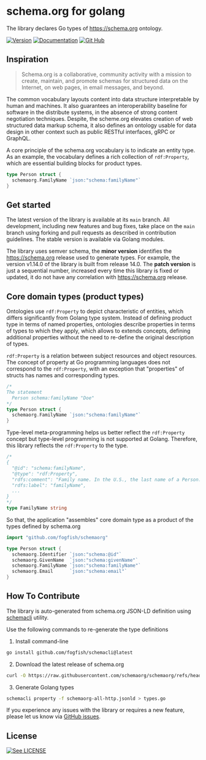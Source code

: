 # schema.org for golang

The library declares Go types of https://schema.org ontology.

[![Version](https://img.shields.io/github/v/tag/fogfish/schemaorg?label=version)](https://github.com/fogfish/schemaorg/releases)
[![Documentation](https://pkg.go.dev/badge/github.com/fogfish/schemaorg)](https://pkg.go.dev/github.com/fogfish/schemaorg)
[![Git Hub](https://img.shields.io/github/last-commit/fogfish/schemaorg.svg)](https://github.com/fogfish/schemaorg)


## Inspiration

> Schema.org is a collaborative, community activity with a mission to create, maintain, and promote schemas for structured data on the Internet, on web pages, in email messages, and beyond.

The common vocabulary layouts content into data structure interpretable by human and machines. It also guarantees an interoperability baseline for software in the distribute systems, in the absence of strong content negotiation techniques. Despite, the scheme.org elevates creation of web structured data markup schema, it also defines an ontology usable for data design in other context such as public RESTful interfaces, gRPC or GraphQL.

A core principle of the schema.org vocabulary is to indicate an entity type. As an example, the vocabulary defines a rich collection of `rdf:Property`, which are essential building blocks for product types.

```go
type Person struct {
  schemaorg.FamilyName `json:"schema:familyName"`
}
```


## Get started

The latest version of the library is available at its `main` branch. All development, including new features and bug fixes, take place on the `main` branch using forking and pull requests as described in contribution guidelines. The stable version is available via Golang modules.

The library uses semver schema, the **minor version** identifies the https://schema.org release used to generate types. For example, the version v1.14.0 of the library is built from release 14.0. The **patch version** is just a sequential number, increased every time this library is fixed or updated, it do not have any correlation with https://schema.org release.  


## Core domain types (product types)

Ontologies use `rdf:Property` to depict characteristic of entities, which differs significantly from Golang type system. Instead of defining product type in terms of named properties, ontologies describe properties in terms of types to which they apply, which allows to extends concepts, defining additional properties without the need to re-define the original description of types. 

`rdf:Property` is a relation between subject resources and object resources. The concept of property at Go programming languages does not correspond to the `rdf:Property`, with an exception that "properties" of structs has names and corresponding types.

```go
/*
The statement 
  Person schema:familyName "Doe"
*/
type Person struct {
  schemaorg.FamilyName `json:"schema:familyName"`
}
```

Type-level meta-programming helps us better reflect the `rdf:Property` concept but type-level programming is not supported at Golang. Therefore, this library reflects the `rdf:Property` to the type.

```go
/*
{
  "@id": "schema:familyName",
  "@type": "rdf:Property",
  "rdfs:comment": "Family name. In the U.S., the last name of a Person.",
  "rdfs:label": "familyName",
  ...
}
*/
type FamilyName string
```

So that, the application "assembles" core domain type as a product of the types defined by schema.org

```go
import "github.com/fogfish/schemaorg"

type Person struct {
  schemaorg.Identifier `json:"schema:@id"`
  schemaorg.GivenName  `json:"schema:givenName"`
  schemaorg.FamilyName `json:"schema:familyName"`
  schemaorg.Email      `json:"schema:email"`
}
```

## How To Contribute

The library is auto-generated from schema.org JSON-LD definition using [schemacli](https://github.com/fogfish/schemacli) utility.

Use the following commands to re-generate the type definitions

1. Install command-line

```bash
go install github.com/fogfish/schemacli@latest
```

2. Download the latest release of schema.org

```bash
curl -O https://raw.githubusercontent.com/schemaorg/schemaorg/refs/heads/main/data/releases/28.0/schemaorg-all-http.jsonld
```

3. Generate Golang types

```bash
schemacli property -f schemaorg-all-http.jsonld > types.go
```

If you experience any issues with the library or requires a new feature, please let us know via [GitHub issues](https://github.com/fogfish/schemaorg/issue).


## License

[![See LICENSE](https://img.shields.io/github/license/fogfish/schemaorg.svg?style=for-the-badge)](LICENSE)
